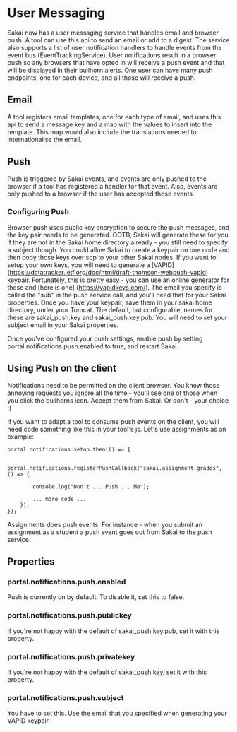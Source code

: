# User Messaging

Sakai now has a user messaging service that handles email and browser push. A
tool can use this api to send an email or add to a digest. The service also
supports a list of user notification handlers to handle events from the event
bus (EventTrackingService). User notifications result in a browser push so any
browsers that have opted in will receive a push event and that will be
displayed in their bullhorn alerts. One user can have many push endpoints, one
for each device, and all those will receive a push.

## Email

A tool registers email templates, one for each type of email, and uses this api
to send a message key and a map with the values to insert into the template.
This map would also include the translations needed to internationalise the email.

## Push

Push is triggered by Sakai events, and events are only pushed to the browser if
a tool has registered a handler for that event. Also, events are only pushed to
a browser if the user has accepted those events.

### Configuring Push

Browser push uses public key encryption to secure the push messages, and the key
pair needs to be generated. OOTB, Sakai will generate these for you if they are
not in the Sakai home directory already - you still need to specify a subject
though. You could allow Sakai to create a keypair on one node and then copy
those keys over scp to your other Sakai nodes. If you want to setup your own
keys, you will need to generate a
[VAPID] (https://datatracker.ietf.org/doc/html/draft-thomson-webpush-vapid)
keypair. Fortunately, this is pretty easy - you can use an online generator for
these and [here is one] (https://vapidkeys.com/). The email you specify is
called the "sub" in the push service call, and you'll need that for your Sakai
properties. Once you have your keypair, save them in your sakai home directory,
under your Tomcat. The default, but configurable, names for these are
sakai\_push.key and sakai\_push.key.pub. You will need to set your subject email
in your Sakai properties.

Once you've configured your push settings, enable push by setting
portal.notifications.push.enabled to true, and restart Sakai.

## Using Push on the client

Notifications need to be permitted on the client browser. You know those
annoying requests you ignore all the time - you'll see one of those when you
click the bullhorns icon. Accept them from Sakai. Or don't - your choice :)

If you want to adapt a tool to consume push events on the client, you will need
code something like this in your tool's js. Let's use assignments as an example:

    portal.notifications.setup.then(() => {

        portal.notifications.registerPushCallback("sakai.assignment.grades", () => {

            console.log("Don't ... Push ... Me");

            ... more code ...
        });
    });

Assignments does push events. For instance - when you submit an assignment as a
student a push event goes out from Sakai to the push service.

## Properties

### portal.notifications.push.enabled

Push is currently on by default. To disable it, set this to false.
### portal.notifications.push.publickey

If you're not happy with the default of sakai\_push.key.pub, set it with this property.
### portal.notifications.push.privatekey

If you're not happy with the default of sakai\_push.key, set it with this property.
### portal.notifications.push.subject

You have to set this. Use the email that you specified when generating your
VAPID keypair.
